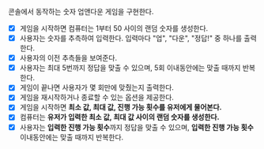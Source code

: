 콘솔에서 동작하는 숫자 업앤다운 게임을 구현한다.

- [x]  게임을 시작하면 컴퓨터는 1부터 50 사이의 랜덤 숫자를 생성한다.
- [x]  사용자는 숫자를 추측하여 입력한다. 입력마다 "업", "다운", "정답!" 중 하나를 출력한다.
- [x]  사용자의 이전 추측들을 보여준다.
- [x]  사용자는 최대 5번까지 정답을 맞출 수 있으며, 5회 이내동안에는 맞출 때까지 반복한다.
- [x]  게임이 끝나면 사용자가 몇 회만에 맞췄는지 출력한다.
- [x]  게임을 재시작하거나 종료할 수 있는 옵션을 제공한다.
- [x]  게임을 시작하면 **최소 값, 최대 값, 진행 가능 횟수를 유저에게 물어본다.**
- [x]  컴퓨터는 **유저가 입력한 최소 값, 최대 값 사이의 랜덤 숫자를 생성한다.**
- [x]  사용자는 **입력한 진행 가능 횟수**까지 정답을 맞출 수 있으며, **입력한 진행 가능 횟수** 이내동안에는 맞출 때까지 반복한다.